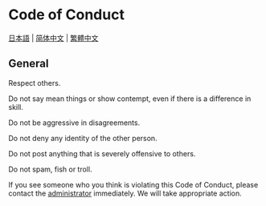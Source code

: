 # Code of Conduct

<a href='./doc/CODE_OF_CONDUCT/CODE_OF_CONDUCT_JA.md'>日本語</a> | <a href='./doc/CODE_OF_CONDUCT/CODE_OF_CONDUCT_zh-CN.md'>简体中文</a> | <a href='./doc/CODE_OF_CONDUCT/CODE_OF_CONDUCT_zh-TW.md'>繁體中文</a>

## General

Respect others.

Do not say mean things or show contempt, even if there is a difference in skill.

Do not be aggressive in disagreements.

Do not deny any identity of the other person.

Do not post anything that is severely offensive to others.

Do not spam, fish or troll.

If you see someone who you think is violating this Code of Conduct, please contact the [administrator](mailto:moderation.erglang@gmail.com) immediately. We will take appropriate action.
